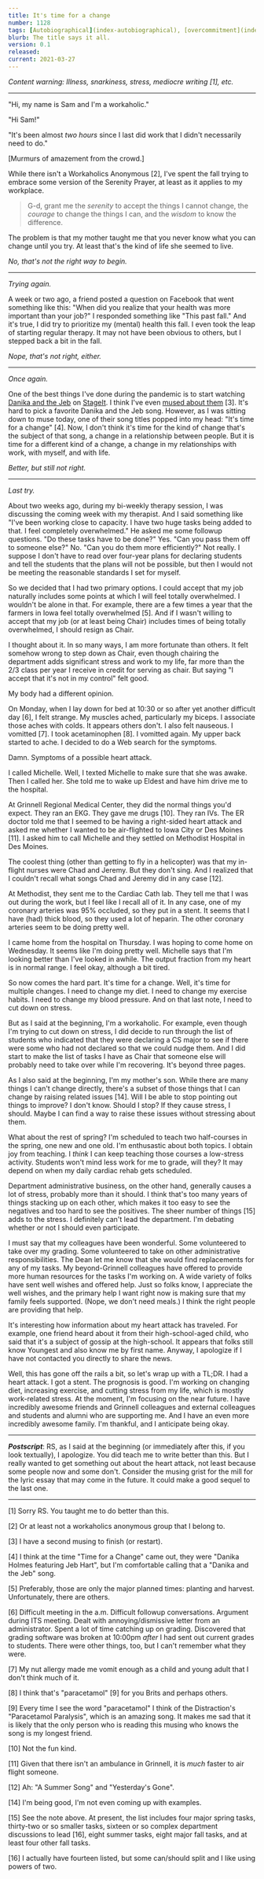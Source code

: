 ```yaml
---
title: It's time for a change
number: 1128
tags: [Autobiographical](index-autobiographical), [overcommitment](index-overcommitment)
blurb: The title says it all.
version: 0.1
released: 
current: 2021-03-27
---
```

*Content warning: Illness, snarkiness, stress, mediocre writing [1], etc.*

---

"Hi, my name is Sam and I'm a workaholic."

"Hi Sam!"

"It's been almost *two hours* since I last did work that I didn't necessarily need to do."

[Murmurs of amazement from the crowd.]

While there isn't a Workaholics Anonymous [2], I've spent the fall trying
to embrace some version of the Serenity Prayer, at least as it applies to
my workplace.

> G-d, grant me the *serenity* to accept the things I cannot change,
the *courage* to change the things I can, and the *wisdom* to know the
difference.

The problem is that my mother taught me that you never know what you can
change until you try.  At least that's the kind of life she seemed to live.

_No, that's not the right way to begin._

---

_Trying again._

A week or two ago, a friend posted a question on Facebook that went something like this: "When did you realize that your health was more important than your job?"  I responded something like "This past fall."  And it's true, I did try to prioritize my (mental) health this fall.  I even took the leap of starting regular therapy.  It may not have been obvious to others, but I stepped back a bit in the fall.

_Nope, that's not right, either._

---

_Once again._

One of the best things I've done during the pandemic is to start watching
[Danika and the Jeb](https://danikaandthejeb.com) on
[StageIt](https://www.stageit.com/danikaandthejeb).  I think I've
even [mused about them](obsessions-danika-and-the-jeb-daylist-2021-01-21) [3].
It's hard to pick a favorite Danika and the Jeb song.  However, as I was
sitting down to muse today, one of their song titles popped into my
head: "It's time for a change" [4].  Now, I don't think it's time for the
kind of change that's the subject of that song, a change in a relationship
between people.  But it is time for a different kind of a change, a change
in my relationships with work, with myself, and with life.

_Better, but still not right._

---

_Last try._

About two weeks ago, during my bi-weekly therapy session, I was discussing
the coming week with my therapist.  And I said something like "I've been
working close to capacity.  I have two huge tasks being added to that.
I feel completely overwhelmed."  He asked me some followup questions.
"Do these tasks have to be done?"  Yes.  "Can you pass them off to
someone else?"  No.  "Can you do them more efficiently?"  Not really.
I suppose I don't have to read over four-year plans for declaring students
and tell the students that the plans will not be possible, but then I
would not be meeting the reasonable standards I set for myself.

So we decided that I had two primary options.  I could accept that
my job naturally includes some points at which I will feel totally
overwhelmed.  I wouldn't be alone in that.  For example, there are
a few times a year that the farmers in Iowa feel totally overwhelmed
[5].  And if I wasn't willing to accept that my job (or at least
being Chair) includes times of being totally overwhelmed, I should
resign as Chair.

I thought about it.  In so many ways, I am more fortunate than others.
It felt somehow wrong to step down as Chair, even though chairing the
department adds significant stress and work to my life, far more than
the 2/3 class per year I receive in credit for serving as chair.  But
saying "I accept that it's not in my control" felt good.

My body had a different opinion.

On Monday, when I lay down for bed at 10:30 or so after yet another 
difficult day [6], I felt strange.  My muscles ached, particularly my
biceps.  I associate those aches with colds.  It appears others don't.
I also felt nauseous.  I vomitted [7].  I took acetaminophen [8].  I
vomitted again.  My upper back started to ache.  I decided to do a Web 
search for the symptoms.

Damn.  Symptoms of a possible heart attack.

I called Michelle.  Well, I texted Michelle to make sure that she was
awake.  Then I called her.  She told me to wake up Eldest and have him
drive me to the hospital.

At Grinnell Regional Medical Center, they did the normal things you'd
expect.  They ran an EKG.  They gave me drugs [10].  They ran IVs.
The ER doctor told me that I seemed to be having a right-sided heart
attack and asked me whether I wanted to be air-flighted to Iowa City
or Des Moines [11].  I asked him to call Michelle and they settled on
Methodist Hospital in Des Moines.

The coolest thing (other than getting to fly in a helicopter) was
that my in-flight nurses were Chad and Jeremy.  But they don't sing.
And I realized that I couldn't recall what songs Chad and Jeremy
did in any case [12].

At Methodist, they sent me to the Cardiac Cath lab.  They tell me that I
was out during the work, but I feel like I recall all of it.  In any
case, one of my coronary arteries was 95% occluded, so they put in a stent.
It seems that I have (had) thick blood, so they used a lot of heparin.
The other coronary arteries seem to be doing pretty well.

I came home from the hospital on Thursday.  I was hoping to come home on
Wednesday.  It seems like I'm doing pretty well.  Michelle says that
I'm looking better than I've looked in awhile.  The output fraction from
my heart is in normal range.  I feel okay, although a bit tired.

So now comes the hard part.  It's time for a change.  Well, it's
time for multiple changes.  I need to change my diet.  I need to
change my exercise habits.  I need to change my blood pressure.
And on that last note, I need to cut down on stress.

But as I said at the beginning, I'm a workaholic.  For example,
even though I'm trying to cut down on stress, I did decide to run
through the list of students who indicated that they were declaring
a CS major to see if there were some who had not declared so that
we could nudge them.  And I did start to make the list of tasks I
have as Chair that someone else will probably need to take over
while I'm recovering.  It's beyond three pages.

As I also said at the beginning, I'm my mother's son.  While there
are many things I can't change directly, there's a subset of those
things that I can change by raising related issues [14].  Will I
be able to stop pointing out things to improve?  I don't know.
Should I stop?  If they cause stress, I should.  Maybe I can find
a way to raise these issues without stressing about them.

What about the rest of spring?  I'm scheduled to teach two half-courses
in the spring, one new and one old.  I'm enthusastic about both topics.
I obtain joy from teaching.  I *think* I can keep teaching those courses
a low-stress activity.  Students won't mind less work for me to grade, 
will they?  It may depend on when my daily cardiac rehab gets scheduled.

Department administrative business, on the other hand, generally
causes a lot of stress, probably more than it should.  I think
that's too many years of things stacking up on each other, which
makes it too easy to see the negatives and too hard to see the
positives.  The sheer number of things [15] adds to the stress.  I
definitely can't lead the department.  I'm debating whether or not
I should even participate.

I must say that my colleagues have been wonderful.  Some volunteered
to take over my grading.  Some volunteered to take on other
administrative responsibilities.  The Dean let me know that she
would find replacements for any of my tasks.  My beyond-Grinnell
colleagues have offered to provide more human resources for the
tasks I'm working on.  A wide variety of folks have sent well wishes
and offered help.  Just so folks know, I appreciate the well wishes,
and the primary help I want right now is making sure that my family
feels supported.  (Nope, we don't need meals.)  I think the right
people are providing that help.

It's interesting how information about my heart attack has traveled.
For example, one friend heard about it from their high-school-aged child,
who said that it's a subject of gossip at the high-school.  It appears
that folks still know Youngest and also know me by first name.  Anyway,
I apologize if I have not contacted you directly to share the news.

Well, this has gone off the rails a bit, so let's wrap up with a
TL;DR.  I had a heart attack.  I got a stent.  The prognosis is
good.  I'm working on changing diet, increasing exercise, and cutting
stress from my life, which is mostly work-related stress.  At the
moment, I'm focusing on the near future.  I have incredibly awesome
friends and Grinnell colleagues and external colleagues and students
and alumni who are supporting me.  And I have an even more incredibly
awesome family.  I'm thankful, and I anticipate being okay.

---

**_Postscript_**: RS, as I said at the beginning (or immediately after
this, if you look textually), I apologize.  You did teach me to write better
than this.  But I really wanted to get something out about the heart attack,
not least because some people now and some don't.  Consider the musing grist
for the mill for the lyric essay that may come in the future.  It could make
a good sequel to the last one.

---

[1] Sorry RS.  You taught me to do better than this.

[2] Or at least not a workaholics anonymous group that I belong to.

[3] I have a second musing to finish (or restart).

[4] I think at the time "Time for a Change" came out, they were "Danika
Holmes featuring Jeb Hart", but I'm comfortable calling that a "Danika
and the Jeb" song.

[5] Preferably, those are only the major planned times: planting and harvest.
Unfortunately, there are others.

[6] Difficult meeting in the a.m.  Difficult followup conversations.  Argument during ITS meeting. Dealt with annoying/dismissive letter from an administrator.  Spent a lot of time catching up on grading.  Discovered that grading software was broken at 10:00pm *after* I had sent out current grades to students.  There were other things, too, but I can't remember what they were.

[7] My nut allergy made me vomit enough as a child and young adult that I don't think much of it.

[8] I think that's "paracetamol" [9] for you Brits and perhaps others.

[9] Every time I see the word "paracetamol" I think of the Distraction's
"Paracetamol Paralysis", which is an amazing song.  It makes me sad that
it is likely that the only person who is reading this musing who knows the 
song is my longest friend.

[10] Not the fun kind.

[11] Given that there isn't an ambulance in Grinnell, it is *much* faster
to air flight someone.

[12] Ah: "A Summer Song" and "Yesterday's Gone".

[14] I'm being good, I'm not even coming up with examples.

[15] See the note above.  At present, the list includes four major
spring tasks, thirty-two or so smaller tasks, sixteen or so complex
department discussions to lead [16], eight summer tasks, eight major
fall tasks, and at least four other fall tasks.

[16] I actually have fourteen listed, but some can/should split and I
like using powers of two.
